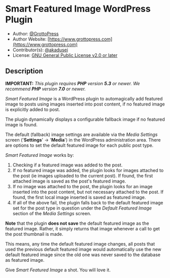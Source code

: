 # Smart Featured Image WordPress Plugin

* Author: [@GrottoPress](https://gitlab.com/grottopress)
* Author Website: [https://www.grottopress.com](https://www.grottopress.com)
* Contributor(s): [@akadusei](https://gitlab.com/akadusei)
* License: [GNU General Public License v2.0 or later](http://www.gnu.org/licenses/gpl-2.0.html)

## Description

**IMPORTANT:** *This plugin requires **PHP** version **5.3** or newer. We recommend **PHP** version **7.0** or newer.*

*Smart Featured Image* is a WordPress plugin to automagically add featured image to posts using images inserted into post content, if no featured image is explicitly added to post.

The plugin dynamically displays a configurable fallback image if no featured image is found.

The default (fallback) image settings are available via the *Media Settings* screen ('**Settings**' -> '**Media**') in the WordPress administration area. There are options to set the default featured image for each public post type.

*Smart Featured Image* works by:

1. Checking if a featured image was added to the post.
1. If no featured image was added, the plugin looks for images attached to the post (ie images uploaded to the current post). If found, the first attached image is saved as the post's featured image.
1. If no image was attached to the post, the plugin looks for an image inserted into the post content, but not necessary attached to the post. If found, the first local image inserted is saved as featured image.
1. If all of the above fail, the plugin falls back to the default featured image set for the post type in question under the *Default Featured Image* section of the *Media Settings* screen.

**Note** that the plugin **does not save** the default featured image as the featured image. Rather, it simply returns that image whenever a call to get the post thumbnail is made.

This means, any time the default featured image changes, all posts that used the previous default featured image would automatically use the new default featured image since the old one was never saved to the database as featured image.

Give *Smart Featured Image* a shot. You will love it.